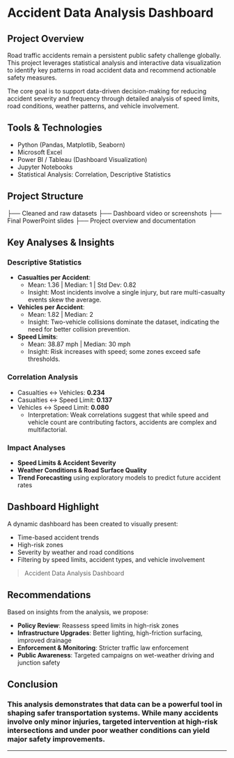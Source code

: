 #  Accident Data Analysis Dashboard

##  Project Overview

Road traffic accidents remain a persistent public safety challenge globally. This project leverages statistical analysis and interactive data visualization to identify key patterns in road accident data and recommend actionable safety measures.

The core goal is to support data-driven decision-making for reducing accident severity and frequency through detailed analysis of speed limits, road conditions, weather patterns, and vehicle involvement.

##  Tools & Technologies
- Python (Pandas, Matplotlib, Seaborn)
- Microsoft Excel
- Power BI / Tableau (Dashboard Visualization)
- Jupyter Notebooks
- Statistical Analysis: Correlation, Descriptive Statistics

##  Project Structure
├── Cleaned and raw datasets
├── Dashboard video or screenshots
├── Final PowerPoint slides
├── Project overview and documentation

## Key Analyses & Insights

###  Descriptive Statistics
- **Casualties per Accident**:  
  - Mean: 1.36 | Median: 1 | Std Dev: 0.82  
  - Insight: Most incidents involve a single injury, but rare multi-casualty events skew the average.
- **Vehicles per Accident**:  
  - Mean: 1.82 | Median: 2  
  - Insight: Two-vehicle collisions dominate the dataset, indicating the need for better collision prevention.
- **Speed Limits**:  
  - Mean: 38.87 mph | Median: 30 mph  
  - Insight: Risk increases with speed; some zones exceed safe thresholds.

### Correlation Analysis
- Casualties ↔ Vehicles: **0.234**  
- Casualties ↔ Speed Limit: **0.137**  
- Vehicles ↔ Speed Limit: **0.080**  
  - Interpretation: Weak correlations suggest that while speed and vehicle count are contributing factors, accidents are complex and multifactorial.

###  Impact Analyses
- **Speed Limits & Accident Severity**
- **Weather Conditions & Road Surface Quality**
- **Trend Forecasting** using exploratory models to predict future accident rates

##  Dashboard Highlight

A dynamic dashboard has been created to visually present:
- Time-based accident trends
- High-risk zones
- Severity by weather and road conditions
- Filtering by speed limits, accident types, and vehicle involvement

> Accident Data Analysis Dashboard

## Recommendations

Based on insights from the analysis, we propose:
- **Policy Review**: Reassess speed limits in high-risk zones
- **Infrastructure Upgrades**: Better lighting, high-friction surfacing, improved drainage
- **Enforcement & Monitoring**: Stricter traffic law enforcement
- **Public Awareness**: Targeted campaigns on wet-weather driving and junction safety

## Conclusion

### This analysis demonstrates that data can be a powerful tool in shaping safer transportation systems. While many accidents involve only minor injuries, targeted intervention at high-risk intersections and under poor weather conditions can yield major safety improvements.
---

